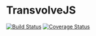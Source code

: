 # TransvolveJS #
[![Build Status](https://travis-ci.org/joechimo/transvolve.svg?branch=master)](https://travis-is.org/joechimo/transvolve) [![Coverage Status](https://coveralls.io/repos/github/joechimo/transvolve/badge.svg?branch=master)](https://coveralls.io/github/joechimo/transvolve)

